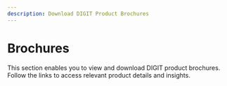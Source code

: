 ```yaml
---
description: Download DIGIT Product Brochures
---
```


# Brochures

This section enables you to view and download DIGIT product brochures. Follow the links to access relevant product details and insights.

